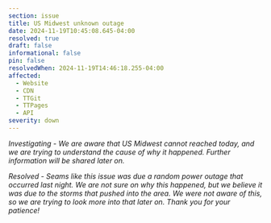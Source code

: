 ```yaml
---
section: issue
title: US Midwest unknown outage
date: 2024-11-19T10:45:08.645-04:00
resolved: true
draft: false
informational: false
pin: false
resolvedWhen: 2024-11-19T14:46:18.255-04:00
affected:
  - Website
  - CDN
  - TTGit
  - TTPages
  - API
severity: down
---
```

*I﻿nvestigating - We are aware that US Midwest cannot reached today, and we are trying to understand the cause of why it happened. Further information will be shared later on.*

*R﻿esolved - Seams like this issue was due a random power outage that occurred last night. We are not sure on why this happened, but we believe it was due to the storms that pushed into the area. We were not aware of this, so we are trying to look more into that later on. Thank you for your patience!*
